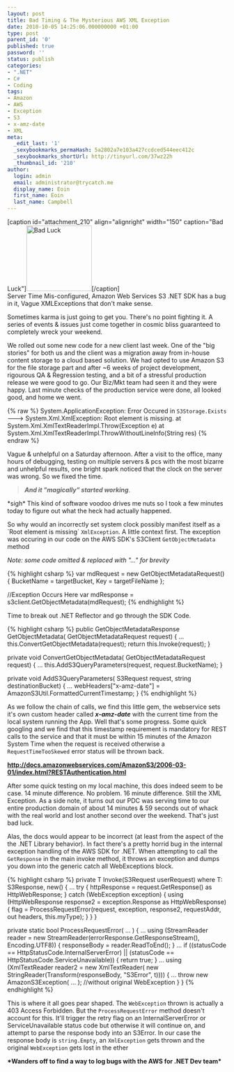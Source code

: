 ```yaml
---
layout: post
title: Bad Timing & The Mysterious AWS XML Exception
date: 2010-10-05 14:25:06.000000000 +01:00
type: post
parent_id: '0'
published: true
password: ''
status: publish
categories:
- ".NET"
- C#
- Coding
tags:
- Amazon
- AWS
- Exception
- S3
- x-amz-date
- XML
meta:
  _edit_last: '1'
  _sexybookmarks_permaHash: 5a2802a7e103a427ccdced544eec412c
  _sexybookmarks_shortUrl: http://tinyurl.com/37wz22h
  _thumbnail_id: '210'
author:
  login: admin
  email: administrator@trycatch.me
  display_name: Eoin
  first_name: Eoin
  last_name: Campbell
---
```

<p>[caption id="attachment_210" align="alignright" width="150" caption="Bad Luck"]<a href="http://trycatch.me/bad-timing-the-mysterious-aws-xml-exception/number_13/" rel="attachment wp-att-210"><img src="{{ site.baseurl }}/assets/number_13-150x150.jpg" alt="Bad Luck" title="Bad Luck" width="150" height="150" class="size-thumbnail wp-image-210" /></a>[/caption]<br />
Server Time Mis-configured, Amazon Web Services S3 .NET SDK has a bug in it, Vague XMLExceptions that don't make sense.</p>
<p>Sometimes karma is just going to get you. There's no point fighting it. A series of events &amp; issues just come together in cosmic bliss guaranteed to completely wreck your weekend.</p>
<p>We rolled out some new code for a new client last week. One of the "big stories" for both us and the client was a migration away from in-house content storage to a cloud based solution. We had opted to use Amazon S3 for the file storage part and after ~6 weeks of project development, rigourous QA &amp; Regression testing, and a bit of a stressful production release we were good to go. Our Biz/Mkt team had seen it and they were happy. Last minute checks of the production service were done, all looked good, and home we went.</p>

{% raw %}
System.ApplicationException: Error Occured in `S3Storage.Exists` --->
System.Xml.XmlException: Root element is missing.
at System.Xml.XmlTextReaderImpl.Throw(Exception e)
at System.Xml.XmlTextReaderImpl.ThrowWithoutLineInfo(String res)
{% endraw %}

<p>Vague &amp; unhelpful on a Saturday afternoon. After a visit to the office, many hours of debugging, testing on multiple servers &amp; pcs with the most bizarre  and unhelpful results, one bright spark noticed that the clock on the server was wrong. So we fixed the time. </p>
<blockquote><p><strong><em>And it "magically" started working</em></strong>.</p></blockquote>
<p> *sigh* This kind of software voodoo drives me nuts so I took a few minutes today to figure out what the heck had actually happened.</p>
<p>So why would an incorrectly set system clock possibly manifest itself as a `Root element is missing` <code>XmlException</code>. A little context first. The exception was occuring in our code on the AWS SDK's S3Client <code>GetObjectMetadata</code> method</p>
<p><em>Note: some code omitted &amp; replaced with "..." for brevity</em></p>

{% highlight csharp %}
var mdRequest = new GetObjectMetadataRequest() {
    BucketName = targetBucket,
    Key = targetFileName
};

//Exception Occurs Here
var mdResponse = s3client.GetObjectMetadata(mdRequest);
{% endhighlight %}

<p>Time to break out .NET Reflector and go through the SDK Code.</p>


{% highlight csharp %}
public GetObjectMetadataResponse GetObjectMetadata(
	GetObjectMetadataRequest request)
{
    ...
    this.ConvertGetObjectMetadata(request);
    return this.Invoke<GetObjectMetadataResponse>(request);
}

private void ConvertGetObjectMetadata(
	GetObjectMetadataRequest request)
{
    ...
    this.AddS3QueryParameters(request, request.BucketName);
}

private void AddS3QueryParameters(
	S3Request request, string destinationBucket)
{
    ...
    webHeaders["x-amz-date"] =
        AmazonS3Util.FormattedCurrentTimestamp;
}
{% endhighlight %}

<p>As we follow the chain of calls, we find this little gem, the webservice sets it's own custom header called <strong><em>x-amz-date</em></strong> with the current time from the local system running the App. Well that's some progress. Some quick googling and we find that this timestamp requirement is mandatory for REST calls to the service and that it must be within 15 minutes of the Amazon System Time when the request is received otherwise a <code>RequestTimeTooSkewed</code> error status will be thrown back.</p>
<p><strong><a href="http://docs.amazonwebservices.com/AmazonS3/2006-03-01/index.html?RESTAuthentication.html">http://docs.amazonwebservices.com/AmazonS3/2006-03-01/index.html?RESTAuthentication.html</a></strong></p>
<p>After some quick testing on my local machine, this does indeed seem to be case. 14 minute difference. No problem. 16 minute difference. Still the XML Exception. As a side note, it turns out our PDC was serving time to our entire production domain of about 14 minutes &amp; 59 seconds out of whack with the real world and lost another second over the weekend. That's just bad luck.</p>
<p>Alas, the docs would appear to be incorrect (at least from the aspect of the the .NET Library behavior). In fact there's a pretty horrid bug in the internal exception handling of the AWS SDK for .NET. When attempting to call the <code>GetResponse</code> in the main invoke method, it throws an exception and dumps you down into the generic catch all WebExceptions block.</p>

{% highlight csharp %}
private T Invoke(S3Request userRequest) where T: S3Response, new()
{
    ...
    try
    {
        httpResponse = request.GetResponse() as HttpWebResponse;
    }
    catch (WebException exception)
    {
        using (HttpWebResponse response2 =
            exception.Response as HttpWebResponse)
        {
            flag = ProcessRequestError(request, exception,
                response2, requestAddr, out headers, this.myType);
	}
    }
}

private static bool ProcessRequestError( ... )
{
    ...
    using (StreamReader reader = new StreamReader(errorResponse.GetResponseStream(), Encoding.UTF8))
    {
        responseBody = reader.ReadToEnd();
    }
    ...
    if ((statusCode == HttpStatusCode.InternalServerError) || (statusCode == HttpStatusCode.ServiceUnavailable))
    {
        return true;
    }
    ...
    using (XmlTextReader reader2 = new XmlTextReader(
        new StringReader(Transform(responseBody, "S3Error", t))))
    {
        ...
        throw new AmazonS3Exception( ... ); 
        //without original WebException
    }
}
{% endhighlight %}
<p>This is where it all goes pear shaped. The <code>WebException</code> thrown is actually a 403 Access Forbidden. But the <code>ProcessRequestError</code> method doesn't account for this. It'll trigger the retry flag on an InternalServerError or ServiceUnavailable status code but otherwise it will continue on, and attempt to parse the response body into an S3Error. In our case the response body is <code>string.Empty</code>, an <code>XmlException</code> gets thrown and the original <code>WebException</code> gets lost in the ether</p>
<p><strong>*Wanders off to find a way to log bugs with the AWS for .NET Dev team*</strong></p>
